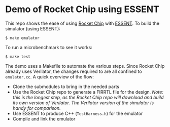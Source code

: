 # Demo of Rocket Chip using ESSENT

This repo shows the ease of using [Rocket Chip](https://github.com/chipsalliance/rocket-chip) with [ESSENT](https://github.com/ucsc-vama/essent). To build the simulator (using ESSENT):

    $ make emulator

To run a microbenchmark to see it works:

    $ make test

The demo uses a Makefile to automate the various steps. Since Rocket Chip already uses Verilator, the changes required to are all confined to `emulator.cc`. A quick overview of the flow:
+ Clone the submodules to bring in the needed parts
+ Use the Rocket Chip repo to generate a FIRRTL file for the design. _Note: this is the longest step, as the Rocket Chip repo will download and build its own version of Verilator. The Verilator version of the simulator is handy for comparison._
+ Use ESSENT to produce C++ (`TestHarness.h`) for the emulator
+ Compile and link the emulator
